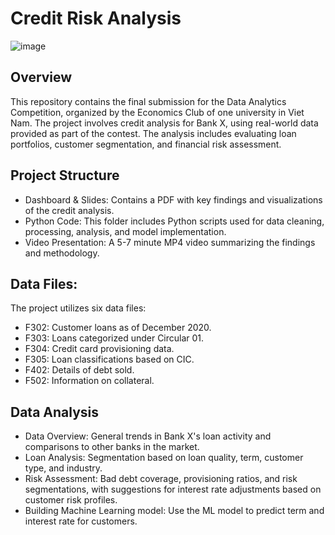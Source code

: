 # Credit Risk Analysis
![image](https://github.com/user-attachments/assets/806a80f1-9bed-45ea-9329-8879c67bbdba)

## Overview
This repository contains the final submission for the Data Analytics Competition, organized by the Economics Club of one university in Viet Nam. The project involves credit analysis for Bank X, using real-world data provided as part of the contest. The analysis includes evaluating loan portfolios, customer segmentation, and financial risk assessment.

## Project Structure
- Dashboard & Slides: Contains a PDF with key findings and visualizations of the credit analysis.
- Python Code: This folder includes Python scripts used for data cleaning, processing, analysis, and model implementation.
- Video Presentation: A 5-7 minute MP4 video summarizing the findings and methodology.

## Data Files:
The project utilizes six data files:

- F302: Customer loans as of December 2020.
- F303: Loans categorized under Circular 01.
- F304: Credit card provisioning data.
- F305: Loan classifications based on CIC.
- F402: Details of debt sold.
- F502: Information on collateral.

## Data Analysis
- Data Overview: General trends in Bank X's loan activity and comparisons to other banks in the market.
- Loan Analysis: Segmentation based on loan quality, term, customer type, and industry.
- Risk Assessment: Bad debt coverage, provisioning ratios, and risk segmentations, with suggestions for interest rate adjustments based on customer risk profiles.
- Building Machine Learning model: Use the ML model to predict term and interest rate for customers.
